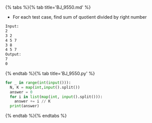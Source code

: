 {% tabs %}{% tab title='BJ_9550.md' %}

* For each test case, find sum of quotient divided by right number

```txt
Input:
2
3 2
4 5 7
3 8
4 5 7
Output:
7
0
```

{% endtab %}{% tab title='BJ_9550.py' %}

```py
for _ in range(int(input())):
  N, K = map(int,input().split())
  answer = 0
  for i in list(map(int, input().split())):
    answer += i // K
  print(answer)
```

{% endtab %}{% endtabs %}
